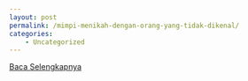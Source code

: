 ```yaml
---
layout: post
permalink: /mimpi-menikah-dengan-orang-yang-tidak-dikenal/
categories:
    - Uncategorized
---
```


[Baca Selengkapnya](/02)
